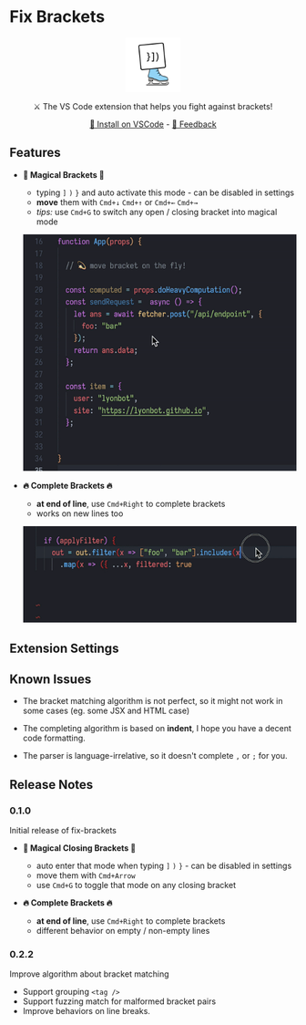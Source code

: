 # Fix Brackets

<div align="center">

<img src="./images/icon.png" width="96" height="96">

⚔️ The VS Code extension that helps you fight against brackets!

[💾 Install on VSCode](https://marketplace.visualstudio.com/items?itemName=lyonbot.fix-brackets) - [💬 Feedback](https://github.com/lyonbot/fix-brackets/issues)

</div>

## Features

- **💫 Magical Brackets 💫**

  - typing `]` `)` `}` and auto activate this mode - can be disabled in settings
  - **move** them with `Cmd+↓` `Cmd+↑` or `Cmd+←` `Cmd+→`
  - _tips:_ use `Cmd+G` to switch any open / closing bracket into magical mode

  ![](./images/magical-bracket.gif)

- **🔥 Complete Brackets 🔥**

  - **at end of line**, use `Cmd+Right` to complete brackets
  - works on new lines too

  ![](./images/complete-bracket.gif)

## Extension Settings

## Known Issues

- The bracket matching algorithm is not perfect, so it might not work in some cases (eg. some JSX and HTML case)

- The completing algorithm is based on **indent**, I hope you have a decent code formatting.

- The parser is language-irrelative, so it doesn't complete `,` or `;` for you.

## Release Notes

### 0.1.0

Initial release of fix-brackets

- **💫 Magical Closing Brackets 💫**

  - auto enter that mode when typing `]` `)` `}` - can be disabled in settings
  - move them with `Cmd+Arrow`
  - use `Cmd+G` to toggle that mode on any closing bracket

- **🔥 Complete Brackets 🔥**

  - **at end of line**, use `Cmd+Right` to complete brackets
  - different behavior on empty / non-empty lines

### 0.2.2

Improve algorithm about bracket matching

- Support grouping `<tag />`
- Support fuzzing match for malformed bracket pairs
- Improve behaviors on line breaks.
